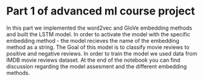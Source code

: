 # Part 1 of advanced ml course project

In this part we implemented  the word2vec and GloVe embedding methods and built the LSTM model. 
In order to activate the model with the specific embedding method - the model recieves the name of the embedding method as a string.
The Goal of this model is to classify movie reviews to positive and negative reviews. In order to train the model we used data from IMDB movie reviews dataset.
At the end of the notebook you can find discussion regarding the model assesment and the different embedding methods.

